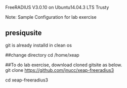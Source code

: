 FreeRADIUS V3.0.10 on Ubuntu14.04.3 LTS Trusty 

Note: Sample Configuration for lab exercise

## presiqusite
git is already installd in clean os

##change directory
cd /home/xeap

##To do lab exercise, download cloned gitsite as below.   
git clone https://github.com/jnucc/xeap-freeradius3

cd xeap-freeradius3

